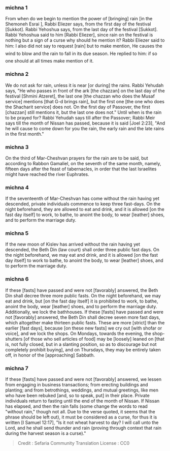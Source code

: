 
### michna 1
From when do we begin to mention the power of [bringing] rain [in the Shemoneh Esrai ], Rabbi Eliezer says, from the first day of the festival [Sukkot]. Rabbi Yehoshua says, from the last day of the festival [Sukkot]. Rabbi Yehoshua said to him [Rabbi Eliezer], since rain on the festival is nothing but a sign of a curse why should he mention it? Rabbi Eliezer said to him: I also did not say to request [rain] but to make mention, He causes the wind to blow and the rain to fall in its due season. He replied to him: if so one should at all times make mention of it.

### michna 2
We do not ask for rain, unless it is near [or during] the rains. Rabbi Yehudah says, "He who passes in front of the ark [the chazzan] on the last day of the festival [Shmini Atzeret], the last one [the chazzan who does the Musaf service] mentions [that G-d brings rain], but the first one [the one who does the Shacharit service] does not. On the first day of Passover, the first [chazzan] still mentions it, but the last one does not." Until when is the rain to be prayed for? Rabbi Yehudah says till after the Passover; Rabbi Meir says till the month of Nissan has passed, because it is said [Joel 2:23], "And he will cause to come down for you the rain, the early rain and the late rains in the first month."

### michna 3
On the third of Mar-Cheshvan prayers for the rain are to be said, but according to Rabbon Gamaliel, on the seventh of the same month, namely, fifteen days after the feast of tabernacles, in order that the last Israelites might have reached the river Euphrates.

### michna 4
If the seventeenth of Mar-Cheshvan has come without the rain having yet descended, private individuals commence to keep three fast-days. On the night beforehand, they are allowed to eat and drink, and it is allowed [on the fast day itself] to work, to bathe, to anoint the body, to wear [leather] shoes, and to perform the marriage duty.

### michna 5
If the new moon of Kislev has arrived without the rain having yet descended, the Beth Din (law court) shall order three public fast days. On the night beforehand, we may eat and drink, and it is allowed [on the fast day itself] to work to bathe, to anoint the body, to wear [leather] shoes, and to perform the marriage duty.

### michna 6
If these [fasts] have passed and were not [favorably] answered, the Beth Din shall decree three more public fasts. On the night beforehand, we may eat and drink, but [on the fast day itself] it is prohibited to work, to bathe, anoint the body, wear [leather] shoes, and to perform the marriage duty. Additionally, we lock the bathhouses. If these [fasts] have passed and were not [favorably] answered, the Beth Din shall decree seven more fast days, which altogether make thirteen public fasts. These are more [strict] than the earlier [fast days], because [on these new fasts] we cry out [with shofar or voice], and we lock the shops. On Mondays, towards the evening, the shop-shutters [of those who sell articles of food] may be [loosely] leaned on [that is, not fully closed, but in a slanting position, so as to discourage but not completely prohibit buying], and on Thursdays, they may be entirely taken off, in honor of the [approaching] Sabbath.

### michna 7
If these [fasts] have passed and were not [favorably] answered, we lessen from engaging in business transactions; from erecting buildings and planting; and from betrothings, weddings, and mutual greetings, like men who have been rebuked [and, so to speak, put] in their place. Private individuals return to fasting until the end of the month of Nissan. If Nissan has elapsed, and then the rain falls (some change the words to read "without rain," though not all. Due to the verse quoted, it seems that the phrase should be left out), it must be considered as a curse, for thus it is written [I Samuel 12:17], "Is it not wheat harvest to day? I will call unto the Lord, and he shall send thunder and rain (proving through context that rain during the harvest season is a curse)."

>Credit : Sefaria Community Translation
>License : CC0